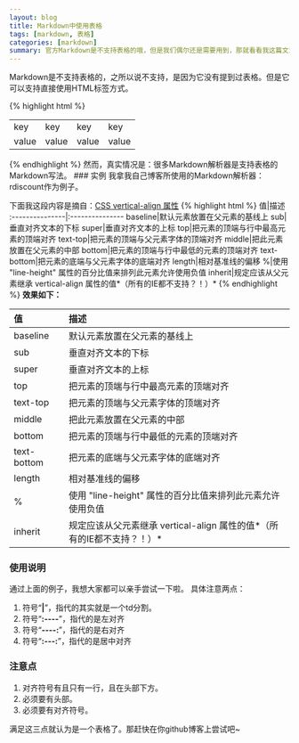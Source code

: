 ```yaml
---
layout: blog
title: Markdown中使用表格
tags: [markdown, 表格]
categories: [markdown]
summary: 官方Markdown是不支持表格的哦，但是我们偶尔还是需要用到，那就看看我这篇文章吧
---
```

Markdown是不支持表格的，之所以说不支持，是因为它没有提到过表格。但是它可以支持直接使用HTML标签方式。

{% highlight html %}
<table>
    <tbody>
        <tr>
            <td>key</td>
            <td>key</td>
            <td>key</td>
            <td>key</td>
        </tr>
        <tr>
            <td>value</td>
            <td>value</td>
            <td>value</td>
            <td>value</td>
        </tr>
    </tbody>
</table>
{% endhighlight %}
然而，真实情况是：很多Markdown解析器是支持表格的Markdown写法。
### 实例
我拿我自己博客所使用的Markdown解析器：rdiscount作为例子。

下面我这段内容是摘自：[CSS vertical-align 属性](http://www.w3school.com.cn/css/pr_pos_vertical-align.asp)
{% highlight html %}
值|描述 
:---------------|:---------------
baseline|默认元素放置在父元素的基线上
sub|垂直对齐文本的下标
super|垂直对齐文本的上标
top|把元素的顶端与行中最高元素的顶端对齐
text-top|把元素的顶端与父元素字体的顶端对齐
middle|把此元素放置在父元素的中部
bottom|把元素的顶端与行中最低的元素的顶端对齐
text-bottom|把元素的底端与父元素字体的底端对齐
length|相对基准线的偏移
%|使用 "line-height" 属性的百分比值来排列此元素允许使用负值
inherit|规定应该从父元素继承 vertical-align 属性的值*（所有的IE都不支持？！）*
{% endhighlight %}
**效果如下：**

值|描述 
:---------------|:--------------
baseline|默认元素放置在父元素的基线上
sub|垂直对齐文本的下标
super|垂直对齐文本的上标
top|把元素的顶端与行中最高元素的顶端对齐
text-top|把元素的顶端与父元素字体的顶端对齐
middle|把此元素放置在父元素的中部
bottom|把元素的顶端与行中最低的元素的顶端对齐
text-bottom|把元素的底端与父元素字体的底端对齐
length|相对基准线的偏移
%|使用 "line-height" 属性的百分比值来排列此元素允许使用负值
inherit|规定应该从父元素继承 vertical-align 属性的值*（所有的IE都不支持？！）*

### 使用说明
通过上面的例子，我想大家都可以亲手尝试一下啦。
具体注意两点：

1. 符号“**|**”，指代的其实就是一个td分割。
2. 符号“**:----**”，指代的是左对齐
3. 符号“**----:**”，指代的是右对齐
4. 符号“**:---:**”，指代的是居中对齐

### 注意点

1. 对齐符号有且只有一行，且在头部下方。
2. 必须要有头部。
3. 必须要有对齐符号。

满足这三点就认为是一个表格了。那赶快在你github博客上尝试吧~

